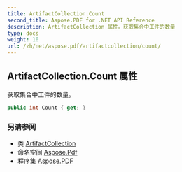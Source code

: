 ```yaml
---
title: ArtifactCollection.Count
second_title: Aspose.PDF for .NET API Reference
description: ArtifactCollection 属性。获取集合中工件的数量
type: docs
weight: 10
url: /zh/net/aspose.pdf/artifactcollection/count/
---
```

## ArtifactCollection.Count 属性

获取集合中工件的数量。

```csharp
public int Count { get; }
```

### 另请参阅

* 类 [ArtifactCollection](../)
* 命名空间 [Aspose.Pdf](../../../aspose.pdf/)
* 程序集 [Aspose.PDF](../../../)